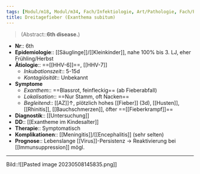 ```yaml
---
tags: [Modul/m18, Modul/m34, Fach/Infektiologie, Art/Pathologie, Fach/Pädiatrie/Exantheme]
title: Dreitagefieber (Exanthema subitum)
---
```

> (Abstract::**6th disease.**)
- **Nr**:: 6th
- **Epidemiologie**:: [[Säuglinge]]/[[Kleinkinder]], nahe 100% bis 3. LJ, eher Frühling/Herbst
- **Ätiologie**:: ==[[HHV-6]]==, [[HHV-7]]
	- *Inkubationszeit*:: 5-15d
	- *Kontagiösität*:: Unbekannt
- **Symptome**
	- *Exanthem*:: ==Blassrot, feinfleckig== (ab Fieberabfall)
	- *Lokalisation*:: ==Nur Stamm, oft Nacken==
	- *Begleitend*:: [[AZ]]↑, plötzlich hohes [[Fieber]] (3d), [[Husten]], [[Rhinitis]], [[Bauchschmerzen]], öfter ==[[Fieberkrampf]]==
- **Diagnostik**:: [[Untersuchung]]
- **DD**:: [[Exantheme im Kindesalter]]
- **Therapie**:: Symptomatisch
- **Komplikationen**:: [[Meningitis]]/[[Encephalitis]] (sehr selten)
- **Prognose**:: Lebenslange [[Virus]]-Persistenz → Reaktivierung bei [[Immunsuppression]] mögl.
---
Bild::![[Pasted image 20230508145835.png]]
